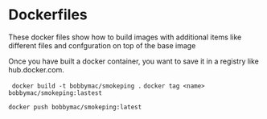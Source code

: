 # Dockerfiles

These docker files show how to build images with additional items like different files and confguration on top of the base image

Once you have built a docker container,  you want to save it in a registry like hub.docker.com.

``` docker build -t bobbymac/smokeping .```
``` docker tag <name> bobbymac/smokeping:lastest ```

``` docker push bobbymac/smokeping:latest ```
